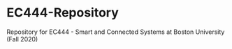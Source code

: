 # EC444-Repository
Repository for EC444 - Smart and Connected Systems at Boston University (Fall 2020)
